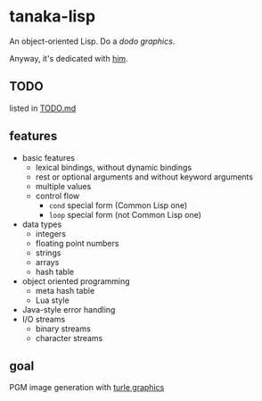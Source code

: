 # tanaka-lisp

An object-oriented Lisp. Do a *dodo graphics*.

Anyway, it's dedicated with [him](https://oddtaxi.fandom.com/wiki/Hajime_Tanaka).

## TODO

listed in [TODO.md](TODO.md)

## features

- basic features
    - lexical bindings, without dynamic bindings
    - rest or optional arguments and without keyword arguments
    - multiple values
    - control flow
        - `cond` special form (Common Lisp one)
        - `loop` special form (not Common Lisp one)
- data types
    - integers
    - floating point numbers
    - strings
    - arrays
    - hash table
- object oriented programming
    - meta hash table
    - Lua style
- Java-style error handling
- I/O streams
    - binary streams
    - character streams

## goal

PGM image generation with [turle graphics](https://en.wikipedia.org/wiki/Turtle_graphics)
